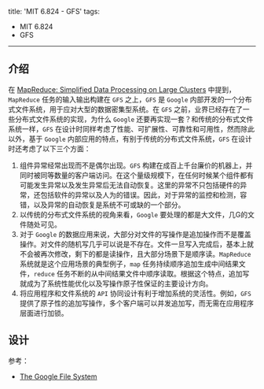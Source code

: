 title: 'MIT 6.824 - GFS'
tags:
- MIT 6.824
- GFS
---

## 介绍
在 [MapReduce: Simplified Data Processing on Large Clusters](https://static.googleusercontent.com/media/research.google.com/en//archive/mapreduce-osdi04.pdf) 中提到，`MapReduce` 任务的输入输出构建在 `GFS` 之上，`GFS` 是 `Google` 内部开发的一个分布式文件系统，用于应对大型的数据密集型系统。在 `GFS` 之前，业界已经存在了一些分布式文件系统的实现，为什么 `Google` 还要再实现一套？和传统的分布式文件系统一样，`GFS` 在设计时同样考虑了性能、可扩展性、可靠性和可用性，然而除此以外，基于 `Google` 内部应用的特点，有别于传统的分布式文件系统，`GFS` 在设计时还考虑了以下三个方面：

1. 组件异常经常出现而不是偶尔出现。`GFS` 构建在成百上千台廉价的机器上，并同时被同等数量的客户端访问。在这个量级规模下，在任何时候某个组件都有可能发生异常以及发生异常后无法自动恢复。这里的异常不只包括硬件的异常，还包括软件的异常以及人为的错误。因此，对于异常的监控和检测，容错，以及异常的自动恢复是系统不可或缺的一个部分。
2. 以传统的分布式文件系统的视角来看，`Google` 要处理的都是大文件，几G的文件随处可见。
3. 对于 `Google` 的数据应用来说，大部分对文件的写操作是追加操作而不是覆盖操作。对文件的随机写几乎可以说是不存在。文件一旦写入完成后，基本上就不会被再次修改，剩下的都是读操作，且大部分场景下是顺序读。`MapReduce` 系统就是这个应用场景的典型例子，`map` 任务持续顺序追加生成中间结果文件，`reduce` 任务不断的从中间结果文件中顺序读取。根据这个特点，追加写就成为了系统性能优化以及写操作原子性保证的主要设计方向。
4. 将应用程序和文件系统的 `API` 协同设计有利于增加系统的灵活性。例如，`GFS` 提供了原子性的追加写操作，多个客户端可以并发追加写，而无需在应用程序层面进行加锁。

## 设计


参考：

* [The Google File System](https://static.googleusercontent.com/media/research.google.com/en//archive/gfs-sosp2003.pdf)